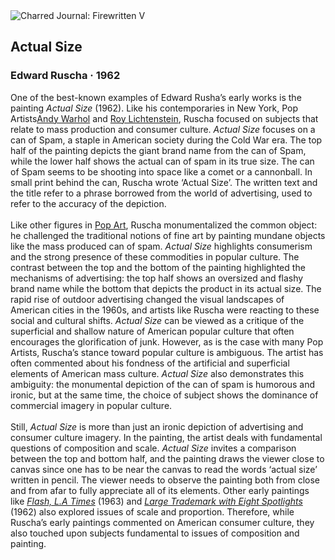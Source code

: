 <div class="artwork-of-the-day">
  <div class="container">
    <div class="img-wrapper">
      <img
        src="https://uploads1.wikiart.org/images/edward-ruscha/actual-size-1962.jpg!Large.jpg"
        alt="Charred Journal: Firewritten V" />
    </div>
    <div class="artwork-detail">
      <div class="artwork-origin"> 
        <h2 class="artwork-name">Actual Size</h2>
        <h3 class="artist">
          Edward Ruscha
                    ·  1962
        </h3>
      </div>
      <p class="description">
        <span class="artwork-description-text ng-binding" ng-bind-html="viewModel.ArtworkOfTheDay.Description | unsafe">One of the best-known examples of Edward Rusha’s early works is the painting <i>Actual Size</i> (1962). Like his contemporaries in New York, Pop Artists<a target="_blank" href="https://www.wikiart.org/en/andy-warhol">Andy Warhol</a> and <a target="_blank" href="https://www.wikiart.org/en/roy-lichtenstein">Roy Lichtenstein</a>, Ruscha focused on subjects that relate to mass production and consumer culture. <i>Actual Size</i> focuses on a can of Spam, a staple in American society during the Cold War era. The top half of the painting depicts the giant brand name from the can of Spam, while the lower half shows the actual can of spam in its true size. The can of Spam seems to be shooting into space like a comet or a cannonball. In small print behind the can, Ruscha wrote ‘Actual Size’. The written text and the title refer to a phrase borrowed from the world of advertising, used to refer to the accuracy of the depiction.<br><br>Like other figures in <a target="_blank" href="https://www.wikiart.org/en/artists-by-art-movement/pop-art#!#resultType:masonry">Pop Art</a>, Ruscha monumentalized the common object: he challenged the traditional notions of fine art by painting mundane objects like the mass produced can of spam. <i>Actual Size</i> highlights consumerism and the strong presence of these commodities in popular culture. The contrast between the top and the bottom of the painting highlighted the mechanisms of advertising: the top half shows an oversized and flashy brand name while the bottom that depicts the product in its actual size. The rapid rise of outdoor advertising changed the visual landscapes of American cities in the 1960s, and artists like Ruscha were reacting to these social and cultural shifts. <i>Actual Size</i> can be viewed as a critique of the superficial and shallow nature of American popular culture that often encourages the glorification of junk. However, as is the case with many Pop Artists, Ruscha’s stance toward popular culture is ambiguous. The artist has often commented about his fondness of the artificial and superficial elements of American mass culture. <i>Actual Size</i> also demonstrates this ambiguity: the monumental depiction of the can of spam is humorous and ironic, but at the same time, the choice of subject shows the dominance of commercial imagery in popular culture.<br><br>Still, <i>Actual Size</i> is more than just an ironic depiction of advertising and consumer culture imagery. In the painting, the artist deals with fundamental questions of composition and scale. <i>Actual Size</i> invites a comparison between the top and bottom half, and the painting draws the viewer close to canvas since one has to be near the canvas to read the words ‘actual size’ written in pencil. The viewer needs to observe the painting both from close and from afar to fully appreciate all of its elements. Other early paintings like <a target="_blank" href="https://www.wikiart.org/en/edward-ruscha/flash-l-a-times-1963"><i>Flash, L.A Times</i></a> (1963) and <a target="_blank" href="https://www.wikiart.org/en/edward-ruscha/large-trademark-with-eight-spotlights-1962"><i>Large Trademark with Eight Spotlights</i></a> (1962) also explored issues of scale and proportion. Therefore, while Ruscha’s early paintings commented on American consumer culture, they also touched upon subjects fundamental to issues of composition and painting.</span>
                        <div class="text-shadow-container" ng-show="showShadow" style=""></div>
      </p>
    </div>
  </div>

</div>

